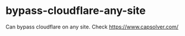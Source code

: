 # bypass-cloudflare-any-site
Can bypass cloudflare on any site. Check https://www.capsolver.com/ 











           